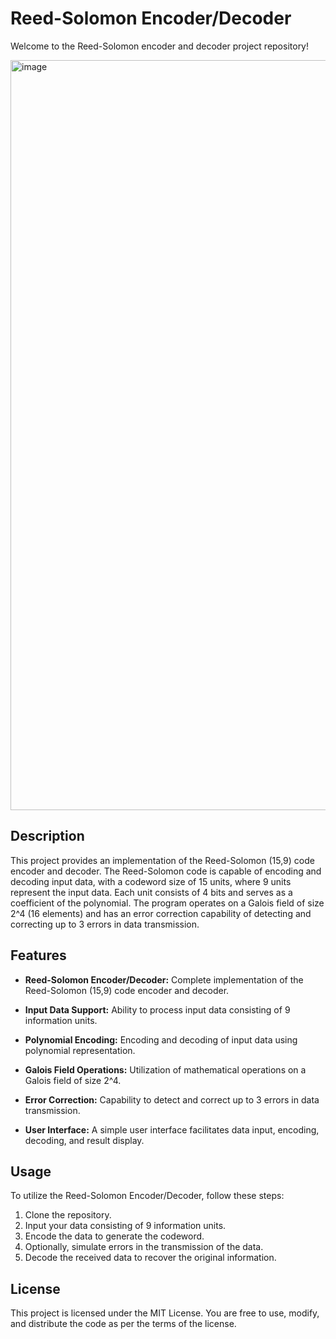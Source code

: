 # Reed-Solomon Encoder/Decoder
Welcome to the Reed-Solomon encoder and decoder project repository!

<img width="1200" alt="image" src="Rerad-image\image-program.png">

## Description
This project provides an implementation of the Reed-Solomon (15,9) code encoder and decoder. The Reed-Solomon code is capable of encoding and decoding input data, with a codeword size of 15 units, where 9 units represent the input data. Each unit consists of 4 bits and serves as a coefficient of the polynomial. The program operates on a Galois field of size 2^4 (16 elements) and has an error correction capability of detecting and correcting up to 3 errors in data transmission.

## Features

- **Reed-Solomon Encoder/Decoder:** Complete implementation of the Reed-Solomon (15,9) code encoder and decoder.
  
- **Input Data Support:** Ability to process input data consisting of 9 information units.

- **Polynomial Encoding:** Encoding and decoding of input data using polynomial representation.

- **Galois Field Operations:** Utilization of mathematical operations on a Galois field of size 2^4.

- **Error Correction:** Capability to detect and correct up to 3 errors in data transmission.

- **User Interface:** A simple user interface facilitates data input, encoding, decoding, and result display.

## Usage

To utilize the Reed-Solomon Encoder/Decoder, follow these steps:

1. Clone the repository.
2. Input your data consisting of 9 information units.
3. Encode the data to generate the codeword.
4. Optionally, simulate errors in the transmission of the data.
5. Decode the received data to recover the original information.

## License 
This project is licensed under the MIT License. You are free to use, modify, and distribute the code as per
the terms of the license.

